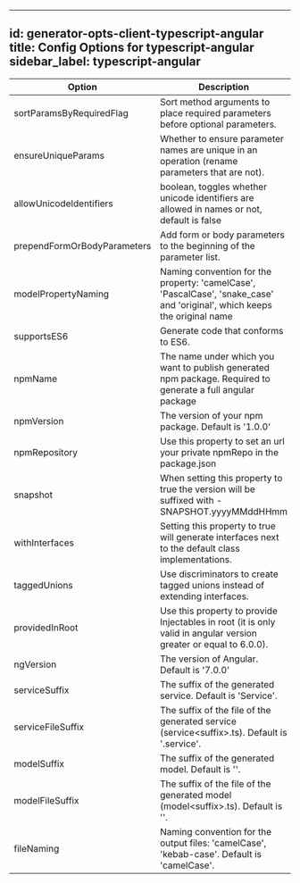 
---
id: generator-opts-client-typescript-angular
title: Config Options for typescript-angular
sidebar_label: typescript-angular
---

| Option | Description | Values | Default |
| ------ | ----------- | ------ | ------- |
|sortParamsByRequiredFlag|Sort method arguments to place required parameters before optional parameters.| |true|
|ensureUniqueParams|Whether to ensure parameter names are unique in an operation (rename parameters that are not).| |true|
|allowUnicodeIdentifiers|boolean, toggles whether unicode identifiers are allowed in names or not, default is false| |false|
|prependFormOrBodyParameters|Add form or body parameters to the beginning of the parameter list.| |false|
|modelPropertyNaming|Naming convention for the property: 'camelCase', 'PascalCase', 'snake_case' and 'original', which keeps the original name| |camelCase|
|supportsES6|Generate code that conforms to ES6.| |false|
|npmName|The name under which you want to publish generated npm package. Required to generate a full angular package| |null|
|npmVersion|The version of your npm package. Default is '1.0.0'| |null|
|npmRepository|Use this property to set an url your private npmRepo in the package.json| |null|
|snapshot|When setting this property to true the version will be suffixed with -SNAPSHOT.yyyyMMddHHmm| |false|
|withInterfaces|Setting this property to true will generate interfaces next to the default class implementations.| |false|
|taggedUnions|Use discriminators to create tagged unions instead of extending interfaces.| |false|
|providedInRoot|Use this property to provide Injectables in root (it is only valid in angular version greater or equal to 6.0.0).| |false|
|ngVersion|The version of Angular. Default is '7.0.0'| |null|
|serviceSuffix|The suffix of the generated service. Default is 'Service'.| |null|
|serviceFileSuffix|The suffix of the file of the generated service (service&lt;suffix&gt;.ts). Default is '.service'.| |null|
|modelSuffix|The suffix of the generated model. Default is ''.| |null|
|modelFileSuffix|The suffix of the file of the generated model (model&lt;suffix&gt;.ts). Default is ''.| |null|
|fileNaming|Naming convention for the output files: 'camelCase', 'kebab-case'. Default is 'camelCase'.| |null|
